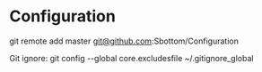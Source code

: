 Configuration
=============

git remote add master git@github.com:Sbottom/Configuration


Git ignore:
git config --global core.excludesfile ~/.gitignore_global
